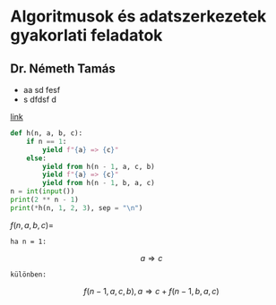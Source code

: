 # Algoritmusok és adatszerkezetek gyakorlati feladatok

## Dr. Németh Tamás

- aa sd fesf
- s dfdsf d

[link](https://tomuwhu.github.io/algagyakleadas2/f1.py)

```python
def h(n, a, b, c):
    if n == 1:
        yield f"{a} => {c}"
    else:
        yield from h(n - 1, a, c, b)
        yield f"{a} => {c}"
        yield from h(n - 1, b, a, c)
n = int(input())
print(2 ** n - 1)
print(*h(n, 1, 2, 3), sep = "\n")
```

$f(n, a, b, c) =$

    ha n = 1:
$$a⇒c$$

    különben:
$$ f(n - 1, a, c, b), a ⇒ c + f(n - 1, b, a, c)$$
